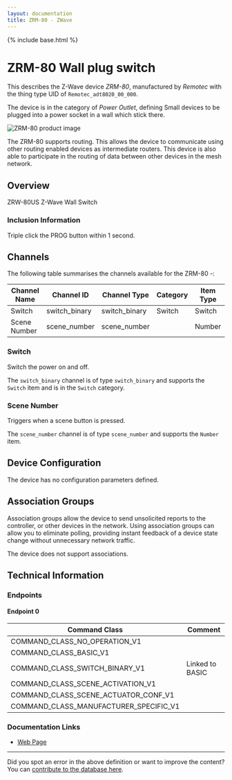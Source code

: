 ```yaml
---
layout: documentation
title: ZRM-80 - ZWave
---
```


{% include base.html %}

# ZRM-80 Wall plug switch
This describes the Z-Wave device *ZRM-80*, manufactured by *Remotec* with the thing type UID of ```Remotec_adt8020_00_000```.

The device is in the category of *Power Outlet*, defining Small devices to be plugged into a power socket in a wall which stick there.

![ZRM-80 product image](https://opensmarthouse.org/assets/zwave/attachments/692/ZRM-80.PNG)


The ZRM-80 supports routing. This allows the device to communicate using other routing enabled devices as intermediate routers.  This device is also able to participate in the routing of data between other devices in the mesh network.

## Overview

ZRW-80US Z-Wave Wall Switch

### Inclusion Information

Triple click the PROG button within 1 second.

## Channels

The following table summarises the channels available for the ZRM-80 -:

| Channel Name | Channel ID | Channel Type | Category | Item Type |
|--------------|------------|--------------|----------|-----------|
| Switch | switch_binary | switch_binary | Switch | Switch | 
| Scene Number | scene_number | scene_number |  | Number | 

### Switch
Switch the power on and off.

The ```switch_binary``` channel is of type ```switch_binary``` and supports the ```Switch``` item and is in the ```Switch``` category.

### Scene Number
Triggers when a scene button is pressed.

The ```scene_number``` channel is of type ```scene_number``` and supports the ```Number``` item.



## Device Configuration

The device has no configuration parameters defined.

## Association Groups

Association groups allow the device to send unsolicited reports to the controller, or other devices in the network. Using association groups can allow you to eliminate polling, providing instant feedback of a device state change without unnecessary network traffic.

The device does not support associations.
## Technical Information

### Endpoints

#### Endpoint 0

| Command Class | Comment |
|---------------|---------|
| COMMAND_CLASS_NO_OPERATION_V1| |
| COMMAND_CLASS_BASIC_V1| |
| COMMAND_CLASS_SWITCH_BINARY_V1| Linked to BASIC|
| COMMAND_CLASS_SCENE_ACTIVATION_V1| |
| COMMAND_CLASS_SCENE_ACTUATOR_CONF_V1| |
| COMMAND_CLASS_MANUFACTURER_SPECIFIC_V1| |

### Documentation Links

* [Web Page](https://www.opensmarthouse.org/zwavedatabase/692/ZRM-80SA.pdf)

---

Did you spot an error in the above definition or want to improve the content?
You can [contribute to the database here](https://www.opensmarthouse.org/zwavedatabase/692).
